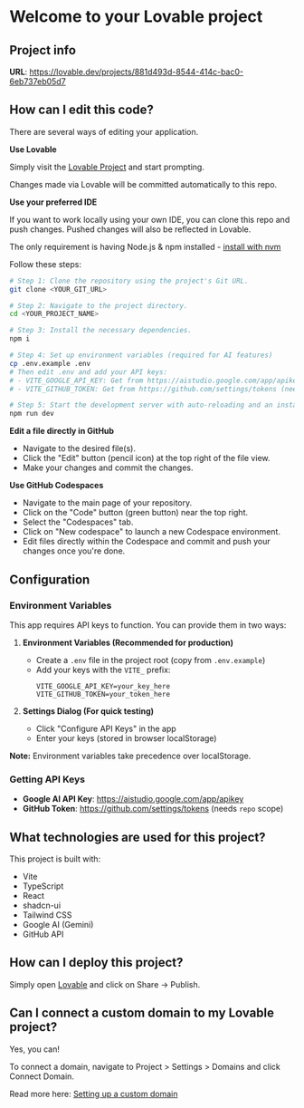 # Welcome to your Lovable project

## Project info

**URL**: https://lovable.dev/projects/881d493d-8544-414c-bac0-6eb737eb05d7

## How can I edit this code?

There are several ways of editing your application.

**Use Lovable**

Simply visit the [Lovable Project](https://lovable.dev/projects/881d493d-8544-414c-bac0-6eb737eb05d7) and start prompting.

Changes made via Lovable will be committed automatically to this repo.

**Use your preferred IDE**

If you want to work locally using your own IDE, you can clone this repo and push changes. Pushed changes will also be reflected in Lovable.

The only requirement is having Node.js & npm installed - [install with nvm](https://github.com/nvm-sh/nvm#installing-and-updating)

Follow these steps:

```sh
# Step 1: Clone the repository using the project's Git URL.
git clone <YOUR_GIT_URL>

# Step 2: Navigate to the project directory.
cd <YOUR_PROJECT_NAME>

# Step 3: Install the necessary dependencies.
npm i

# Step 4: Set up environment variables (required for AI features)
cp .env.example .env
# Then edit .env and add your API keys:
# - VITE_GOOGLE_API_KEY: Get from https://aistudio.google.com/app/apikey
# - VITE_GITHUB_TOKEN: Get from https://github.com/settings/tokens (needs repo scope)

# Step 5: Start the development server with auto-reloading and an instant preview.
npm run dev
```

**Edit a file directly in GitHub**

- Navigate to the desired file(s).
- Click the "Edit" button (pencil icon) at the top right of the file view.
- Make your changes and commit the changes.

**Use GitHub Codespaces**

- Navigate to the main page of your repository.
- Click on the "Code" button (green button) near the top right.
- Select the "Codespaces" tab.
- Click on "New codespace" to launch a new Codespace environment.
- Edit files directly within the Codespace and commit and push your changes once you're done.

## Configuration

### Environment Variables

This app requires API keys to function. You can provide them in two ways:

1. **Environment Variables (Recommended for production)**
   - Create a `.env` file in the project root (copy from `.env.example`)
   - Add your keys with the `VITE_` prefix:
     ```
     VITE_GOOGLE_API_KEY=your_key_here
     VITE_GITHUB_TOKEN=your_token_here
     ```

2. **Settings Dialog (For quick testing)**
   - Click "Configure API Keys" in the app
   - Enter your keys (stored in browser localStorage)

**Note:** Environment variables take precedence over localStorage.

### Getting API Keys

- **Google AI API Key**: https://aistudio.google.com/app/apikey
- **GitHub Token**: https://github.com/settings/tokens (needs `repo` scope)

## What technologies are used for this project?

This project is built with:

- Vite
- TypeScript
- React
- shadcn-ui
- Tailwind CSS
- Google AI (Gemini)
- GitHub API

## How can I deploy this project?

Simply open [Lovable](https://lovable.dev/projects/881d493d-8544-414c-bac0-6eb737eb05d7) and click on Share -> Publish.

## Can I connect a custom domain to my Lovable project?

Yes, you can!

To connect a domain, navigate to Project > Settings > Domains and click Connect Domain.

Read more here: [Setting up a custom domain](https://docs.lovable.dev/features/custom-domain#custom-domain)

